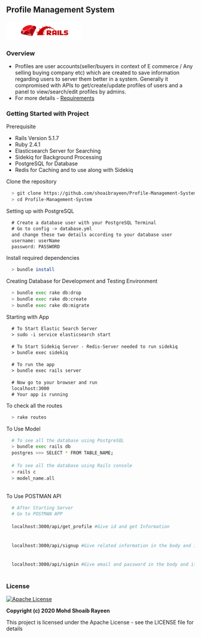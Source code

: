 ## Profile Management System
<img src="/image/made_with_ror.jpeg" width="200" height="50">


### Overview
- Profiles are user accounts(seller/buyers in context of E commerce / Any selling buying company etc) which are created to save information regarding users to server them better in a system. Generally it compromised with APIs to get/create/update profiles of users and a panel to view/search/edit profiles by admins.
- For more details - [Requirements](./requirement.md)

### Getting Started with Project
Prerequisite
- Rails Version 5.1.7
- Ruby 2.4.1
- Elasticsearch Server for Searching
- Sidekiq for Background Processing
- PostgreSQL for Database
- Redis for Caching and to use along with Sidekiq


Clone the repository
```sh
  > git clone https://github.com/shoaibrayeen/Profile-Management-System
  > cd Profile-Management-System
```
Setting up with PostgreSQL
```
  # Create a database user with your PostgreSQL Terminal
  # Go to config -> database.yml
  and change these two details according to your database user
  username: userName
  password: PASSWORD
```

Install required dependencies
```sh
  > bundle install
```

Creating Database for Development and Testing Environment
```sh
  > bundle exec rake db:drop
  > bundle exec rake db:create
  > bundle exec rake db:migrate
```

Starting with App
```
  # To Start Elastic Search Server
  > sudo -i service elasticsearch start
  
  # To Start Sidekiq Server - Redis-Server needed to run sidekiq
  > bundle exec sidekiq
  
  # To run the app
  > bundle exec rails server
  
  # Now go to your browser and run
  localhost:3000
  # Your app is running
```
To check all the routes
```sh
  > rake routes
```

To Use Model
```sh
  # To see all the database using PostgreSQL
  > bundle exec rails db
  postgres >>> SELECT * FROM TABLE_NAME;
  
  # To see all the database using Rails console
  > rails c
  > model_name.all
  
```

To Use POSTMAN API
```sh
  # After Starting Server
  # Go to POSTMAN APP
  
  localhost:3000/api/get_profile #Give id and get Information
  
  
  localhost:3000/api/signup #Give related information in the body and it'd validate accordingly
  
  
  localhost:3000/api/signin #Give email and password in the body and it'd validate accordingly
  
```

### License
[![Apache License](https://img.shields.io/badge/license-Apache-brightgreen.svg)](http://www.apache.org/licenses/)

**Copyright (c) 2020 Mohd Shoaib Rayeen**

This project is licensed under the Apache License - see the LICENSE file for details

